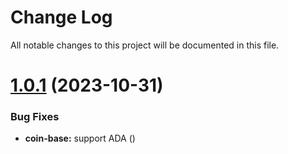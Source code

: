 
# Change Log

All notable changes to this project will be documented in this file.

# [1.0.1](https://github.com/okx/js-wallet-sdk) (2023-10-31)

### Bug Fixes

- **coin-base:** support ADA ([]())
